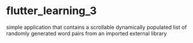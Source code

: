 # flutter_learning_3

simple application that contains a scrollable dynamically populated list of randomly generated word pairs from an imported external library
